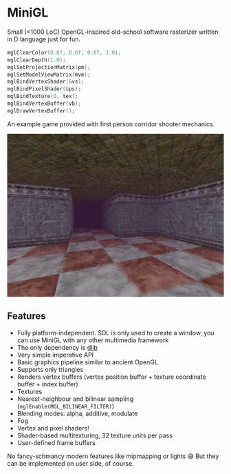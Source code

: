 # MiniGL
Small (<1000 LoC) OpenGL-inspired old-school software rasterizer written in D language just for fun.

```d
mglClearColor(0.0f, 0.0f, 0.0f, 1.0);
mglClearDepth(1.0);
mglSetProjectionMatrix(pm);
mglSetModelViewMatrix(mvm);
mglBindVertexShader(&vs);
mglBindPixelShader(&ps);
mglBindTexture(0, tex);
mglBindVertexBuffer(vb);
mglDrawVertexBuffer();
```

An example game provided with first person corridor shooter mechanics.

[![Screenshot1](https://github.com/gecko0307/minigl/raw/main/assets/screenshot.jpg)](https://github.com/gecko0307/minigl/raw/main/assets/screenshot.jpg)

## Features
- Fully platform-independent. SDL is only used to create a window, you can use MiniGL with any other multimedia framework
- The only dependency is [dlib](https://github.com/gecko0307/dlib)
- Very simple imperative API
- Basic graphics pipeline similar to ancient OpenGL
- Supports only triangles
- Renders vertex buffers (vertex position buffer + texture coordinate buffer + index buffer)
- Textures
- Nearest-neighbour and bilinear sampling (`mglEnable(MGL_BILINEAR_FILTER)`)
- Blending modes: alpha, additive, modulate
- Fog
- Vertex and pixel shaders!
- Shader-based multitexturing, 32 texture units per pass
- User-defined frame buffers

No fancy-schmancy modern features like mipmapping or lights 😅 But they can be implemented on user side, of course.
